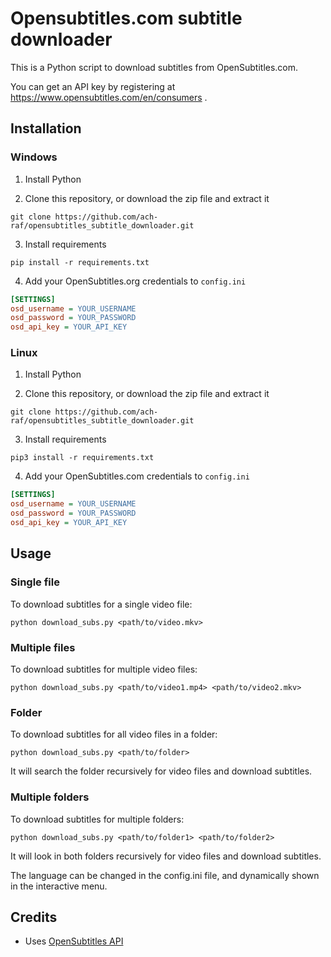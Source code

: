 # Opensubtitles.com subtitle downloader

This is a Python script to download subtitles from OpenSubtitles.com.

You can get an API key by registering at https://www.opensubtitles.com/en/consumers .

## Installation

### Windows

1. Install Python

2. Clone this repository, or download the zip file and extract it

```
git clone https://github.com/ach-raf/opensubtitles_subtitle_downloader.git
```

3. Install requirements

```
pip install -r requirements.txt
```

4. Add your OpenSubtitles.org credentials to `config.ini`

```ini
[SETTINGS]
osd_username = YOUR_USERNAME
osd_password = YOUR_PASSWORD
osd_api_key = YOUR_API_KEY
```

### Linux

1. Install Python

2. Clone this repository, or download the zip file and extract it

```
git clone https://github.com/ach-raf/opensubtitles_subtitle_downloader.git
```

3. Install requirements

```
pip3 install -r requirements.txt
```

4. Add your OpenSubtitles.com credentials to `config.ini`

```ini
[SETTINGS]
osd_username = YOUR_USERNAME
osd_password = YOUR_PASSWORD
osd_api_key = YOUR_API_KEY
```

## Usage

### Single file

To download subtitles for a single video file:

```
python download_subs.py <path/to/video.mkv>
```

### Multiple files

To download subtitles for multiple video files:

```
python download_subs.py <path/to/video1.mp4> <path/to/video2.mkv>
```

### Folder

To download subtitles for all video files in a folder:

```
python download_subs.py <path/to/folder>
```

It will search the folder recursively for video files and download subtitles.

### Multiple folders

To download subtitles for multiple folders:

```
python download_subs.py <path/to/folder1> <path/to/folder2>
```

It will look in both folders recursively for video files and download subtitles.

The language can be changed in the config.ini file, and dynamically shown in the interactive menu.

## Credits

- Uses [OpenSubtitles API](https://opensubtitles.stoplight.io/docs/opensubtitles-api/e3750fd63a100-getting-started)
